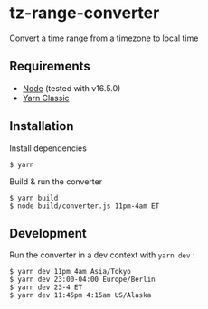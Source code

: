 # tz-range-converter

Convert a time range from a timezone to local time

## Requirements

- [Node](https://nodejs.org/) (tested with v16.5.0)
- [Yarn Classic](https://classic.yarnpkg.com/)

## Installation

Install dependencies

```
$ yarn
```

Build & run the converter

```
$ yarn build
$ node build/converter.js 11pm-4am ET
```

## Development

Run the converter in a dev context with `yarn dev` :

```
$ yarn dev 11pm 4am Asia/Tokyo
$ yarn dev 23:00-04:00 Europe/Berlin
$ yarn dev 23-4 ET
$ yarn dev 11:45pm 4:15am US/Alaska
```
